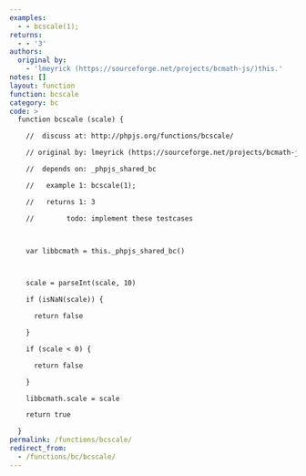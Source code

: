 ```yaml
---
examples:
  - - bcscale(1);
returns:
  - - '3'
authors:
  original by:
    - 'lmeyrick (https://sourceforge.net/projects/bcmath-js/)this.'
notes: []
layout: function
function: bcscale
category: bc
code: >
  function bcscale (scale) {

    //  discuss at: http://phpjs.org/functions/bcscale/

    // original by: lmeyrick (https://sourceforge.net/projects/bcmath-js/)this.

    //  depends on: _phpjs_shared_bc

    //   example 1: bcscale(1);

    //   returns 1: 3

    //        todo: implement these testcases



    var libbcmath = this._phpjs_shared_bc()



    scale = parseInt(scale, 10)

    if (isNaN(scale)) {

      return false

    }

    if (scale < 0) {

      return false

    }

    libbcmath.scale = scale

    return true

  }
permalink: /functions/bcscale/
redirect_from:
  - /functions/bc/bcscale/
---
```


<!-- WARNING! This file is auto generated by `npm run web:inject`, do not edit by hand -->
